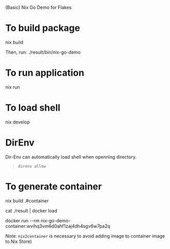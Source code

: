 (Basic) Nix Go Demo for Flakes

# To build package
nix build

Then, run: ./result/bin/nix-go-demo

# To run application
nix run

# To load shell
nix develop


# DirEnv
Dir-Env can automatically load shell when openning directory.

> `direnv allow`


# To generate container

nix build .#container

cat ./result | docker load

docker run --rm nix-go-demo-container:wvihq3vm6d0ahf1zaj4dh4sgv6w7pa2q

Note: `nix2container` is necessary to avoid adding image to container image to Nix Store)
